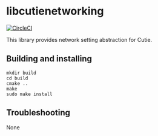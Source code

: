 # libcutienetworking

[![CircleCI](https://dl.circleci.com/status-badge/img/gh/cutie-shell/libcutienetworking/tree/droidian.svg?style=svg)](https://dl.circleci.com/status-badge/redirect/gh/cutie-shell/libcutienetworking/tree/droidian)

This library provides network setting abstraction for Cutie.

## Building and installing

```
mkdir build
cd build
cmake ..
make
sudo make install
```

## Troubleshooting
None
